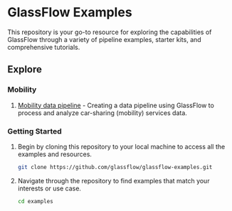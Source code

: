 # GlassFlow Examples

This repository is your go-to resource for exploring the capabilities of GlassFlow through a variety of pipeline examples, starter kits, and comprehensive tutorials. 

## Explore

### Mobility

1. [Mobility data pipeline](tutorials/mobility/README.md) - Creating a data pipeline using GlassFlow to process and analyze car-sharing (mobility) services data. 


### Getting Started

1. Begin by cloning this repository to your local machine to access all the examples and resources.
    
    ```bash
    git clone https://github.com/glassflow/glassflow-examples.git
    ```
    
2. Navigate through the repository to find examples that match your interests or use case.
    
    ```bash
    cd examples
    ```
    
